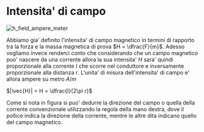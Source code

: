 # Intensita' di campo  

![h_field_ampere_meter](https://user-images.githubusercontent.com/7195133/218880970-37935969-6ef5-4f57-9748-99486d5a2dd3.jpg)

Abbiamo gia' definito l'intensita' di campo magnetico in termini di rapporto tra la forza e la massa magnetica di prova $H = \dfrac{F}{m}$. Adesso vogliamo invece renderci conto che considerando che un campo magnetico puo' nascere da una corrente allora la sua intensita' $H$ sara' quindi proporzionale alla corrente $I$ che scorre nel conduttore e inversamente proporzionale alla distanza $r$. L'unita' di misura dell'intensita' di campo e' allora ampere su metro $A/m$

$|\vec{H}| = H = \dfrac{I}{2\pi r}$  

Come si nota in figura si puo' dedurre la direzione del campo o quella della corrente convenzionale utilizzando la regola della mano destra, dove il pollice indica la direzione della corrente, mentre le altre dita indicano quello del campo magnetico.  


